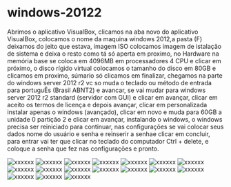 # windows-20122
Abrimos o aplicativo VisualBox, 
clicamos na aba novo do aplicativo VisualBox, 
colocamos o nome da maquina windows 2012,a pasta (F) deixamos do jeito que estava, 
imagem ISO colocamos imagem de istalação de sistema e deixa o resto como tá só aperta em proximo, 
no Hardware na memória base se coloca em 4096MB em processadores 4 CPU e clicar em próximo, 
o disco rígido virtual colocamos o tamanho do disco em 80GB e clicamos em proximo, súmario só clicamos em finalizar, 
chegamos na parte do windows server 2012 r2 vc so muda o teclado ou método de entrada para portuguÊs (Brasil ABNT2) e avancar, 
se vai mudar para windows server 2012 r2 standard (servidor com GUI) e clicar em avançar, 
clicar em aceito os termos de licença e depois avançar, 
clicar em personalizada instalar apenas o windows (avançado), 
clicar em novo e muda para 60GB a unidade 0 partição 2 e clicar em avançar, instalando o windows, 
o windows precisa ser reiniciado para continuar,
 nas configurações se vai colocar seus dados nome do usuário e senha e reinserir a senhae clicar em concluir,
  para entrar vai ter que clicar no teclado do computador Ctrl + delete, 
  e coloque a senha que fez nas configurações e pronto.

![xxxxxx](./img/image.png)
![xxxxxx](./img/image-1.png)
![xxxxxx](./img/image-2.png)
![xxxxxx](./img/image-3.png)
![xxxxxx](./img/image-4.png)
![xxxxxx](./img/image-5.png)
![xxxxxx](./img/image-6.png)
![xxxxxx](./img/image-7.png)
![xxxxxx](./img/image-8.png)
![xxxxxx](./img/image-9.png)
![xxxxxx](./img/image-11.png)
![xxxxxx](./img/image-12.png)
![xxxxxx](./img/image-13.png)
![xxxxxx](./img/image-14.png)
![xxxxxx](./img/image-15.png)
![xxxxxx](./img/image-16.png)
![xxxxxx](./img/image-17.png)